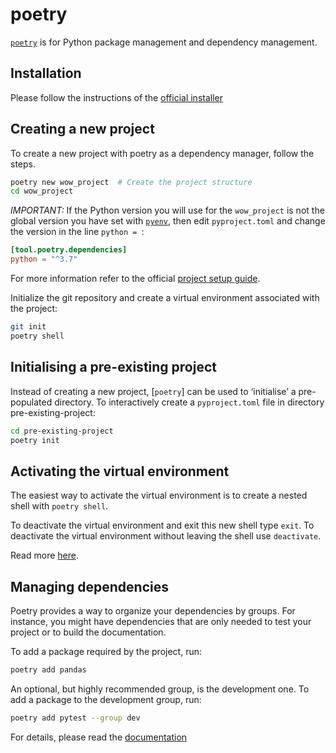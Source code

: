 # poetry
[`poetry`](https://python-poetry.org/) is for Python package management and
dependency management.

## Installation
Please follow the instructions of the [official installer](
https://python-poetry.org/docs/master/#installing-with-the-official-installer)

## Creating a new project
To create a new project with poetry as a dependency manager, follow the steps.
```bash
poetry new wow_project  # Create the project structure
cd wow_project
```

*IMPORTANT:* If the Python version you will use for the `wow_project` is 
not the global version you have set with [`pyenv`](pyenv.md), then edit
`pyproject.toml` and change the version in the line `python = `:
```toml
[tool.poetry.dependencies]
python = "^3.7"
```
For more information refer to the official [project setup guide](
https://python-poetry.org/docs/master/basic-usage/#project-setup).

Initialize the git repository and create a virtual environment associated
with the project:
```bash
git init
poetry shell
```

## Initialising a pre-existing project
Instead of creating a new project, [`poetry`] can be used to ‘initialise’ a
pre-populated directory. To interactively create a `pyproject.toml` file in
directory pre-existing-project:
```bash
cd pre-existing-project
poetry init
```

## Activating the virtual environment
The easiest way to activate the virtual environment is to create a nested
shell with `poetry shell`.

To deactivate the virtual environment and exit this new shell type `exit`. To
deactivate the virtual environment without leaving the shell use `deactivate`.

Read more [here](
https://python-poetry.org/docs/master/basic-usage/#activating-the-virtual-environment).

## Managing dependencies
Poetry provides a way to organize your dependencies by groups. For instance,
you might have dependencies that are only needed to test your project or to
build the documentation.

To add a package required by the project, run:
```bash
poetry add pandas
```

An optional, but highly recommended group, is the development one. To add a
package to the development group, run:
```bash
poetry add pytest --group dev
```

For details, please read the [documentation](
https://python-poetry.org/docs/managing-dependencies/)

